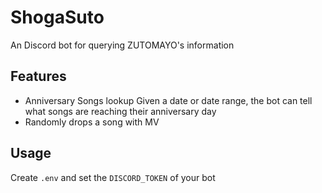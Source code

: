 # ShogaSuto

An Discord bot for querying ZUTOMAYO's information

## Features

* Anniversary Songs lookup
Given a date or date range, the bot can tell what songs are reaching their anniversary day
* Randomly drops a song with MV

## Usage

Create `.env` and set the `DISCORD_TOKEN` of your bot
